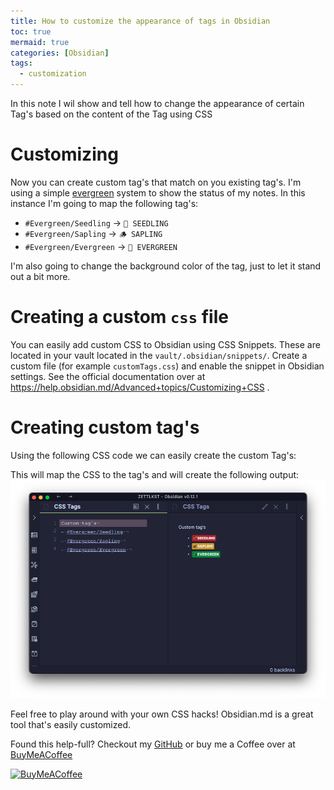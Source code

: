 ```yaml
---
title: How to customize the appearance of tags in Obsidian
toc: true
mermaid: true
categories: [Obsidian]
tags:
  - customization
---
```


In this note I wil show and tell how to change the appearance of certain Tag's based on the content of the Tag using CSS

# Customizing

Now you can create custom tag's that match on you existing tag's. I'm using a simple [evergreen](https://notes.andymatuschak.org/Evergreen_notes) system to show the status of my notes. In this instance I'm going to map the following tag's:

- `#Evergreen/Seedling` → `🌱 SEEDLING`
- `#Evergreen/Sapling` → `🪵 SAPLING`
- `#Evergreen/Evergreen` → `🌲 EVERGREEN`

I'm also going to change the background color of the tag, just to let it stand out a bit more.

# Creating a custom `css` file

You can easily add custom CSS to Obsidian using CSS Snippets. These are located in your vault located in the `vault/.obsidian/snippets/`. Create a custom file (for example `customTags.css`) and enable the snippet in Obsidian settings. See the official documentation over at <https://help.obsidian.md/Advanced+topics/Customizing+CSS> .

# Creating custom tag's

Using the following CSS code we can easily create the custom Tag's:

<script src="https://gist.github.com/KingOfSpades/a7e38c6ebe8c291a559fbdc1418ef053.js"></script>

This will map the CSS to the tag's and will create the following output:
![Example Tags](/assets/images/20210421193541.png)

Feel free to play around with your own CSS hacks! Obsidian.md is a great tool that's easily customized.

Found this help-full? Checkout my [GitHub](https://github.com/KingOfSpades) or buy me a Coffee over at [BuyMeACoffee](https://www.buymeacoffee.com/cabenstein)

[<img src="https://cdn.buymeacoffee.com/buttons/v2/default-yellow.png" alt="BuyMeACoffee" width="120">](https://www.buymeacoffee.com/cabenstein)